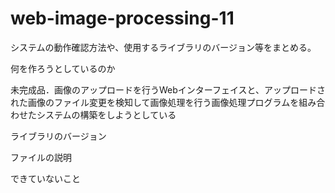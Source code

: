# web-image-processing-11

システムの動作確認⽅法や、使⽤するライブラリのバージョン等をまとめる。

何を作ろうとしているのか

  未完成品．画像のアップロードを行うWebインターフェイスと、アップロードされた画像のファイル変更を検知して画像処理を行う画像処理プログラムを組み合わせたシステムの構築をしようとしている

ライブラリのバージョン

ファイルの説明

できていないこと

